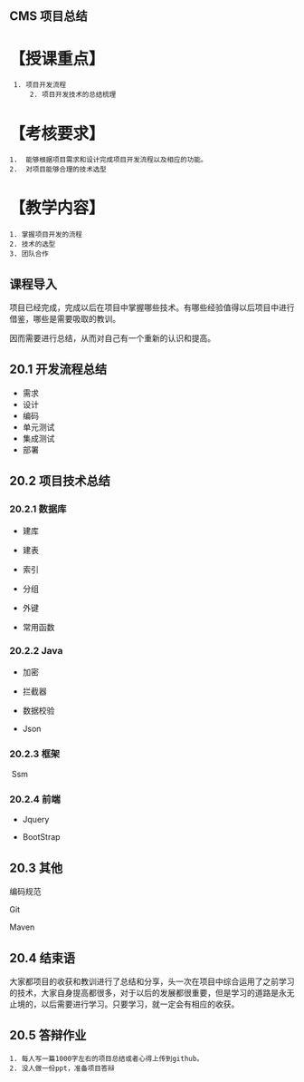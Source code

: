 ## CMS 项目总结

# 【授课重点】

  	 1. 项目开发流程
    	 2. 项目开发技术的总结梳理

# 【考核要求】

 	1.  能够根据项目需求和设计完成项目开发流程以及相应的功能。
 	2.  对项目能够合理的技术选型

# 【教学内容】

 	1. 掌握项目开发的流程
 	2. 技术的选型
 	3. 团队合作

## 课程导入

​     项目已经完成，完成以后在项目中掌握哪些技术。有哪些经验值得以后项目中进行借鉴，哪些是需要吸取的教训。

  因而需要进行总结，从而对自己有一个重新的认识和提高。

## 20.1 开发流程总结

- 需求
- 设计
- 编码
- 单元测试
- 集成测试
- 部署

## 20.2 项目技术总结

### 20.2.1 数据库

- 建库

- 建表

- 索引

- 分组

- 外键

- 常用函数

### 20.2.2 Java

- 加密

- 拦截器

- 数据校验

- Json


### 20.2.3 框架

​	Ssm

### 20.2.4 前端

- Jquery

- BootStrap


## 20.3 其他

编码规范

Git

Maven



## 20.4 结束语

​	大家都项目的收获和教训进行了总结和分享，头一次在项目中综合运用了之前学习的技术，大家自身提高都很多，对于以后的发展都很重要，但是学习的道路是永无止境的，以后需要进行学习。只要学习，就一定会有相应的收获。

## 20.5 答辩作业

 	1. 每人写一篇1000字左右的项目总结或者心得上传到github。
 	2. 没人做一份ppt，准备项目答辩

​	